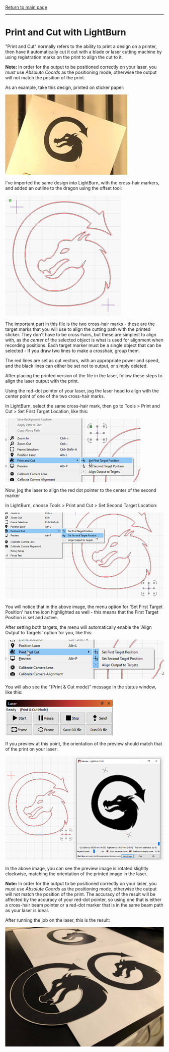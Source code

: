 [Return to main page](README.md)

----

# Print and Cut with LightBurn

"Print and Cut" normally refers to the ability to print a design on a printer, then have it automatically cut it out with a blade or laser cutting machine by using registration marks on the print to align the cut to it.

**Note:** In order for the output to be positioned correctly on your laser, you *must* use *Absolute Coords* as the positioning mode, otherwise the output will not match the position of the print.



As an example, take this design, printed on sticker paper:

<img src="img/PrintAndCut-Source1.jpg" alt="PrintAndCut-Example" style="zoom: 80%;" />	

I've imported the same design into LightBurn, with the cross-hair markers, and added an outline to the dragon using the offset tool:

<img src="img/PrintAndCut-Source2.png" alt="PrintAndCut-Source" style="zoom:80%;" />

The important part in this file is the two cross-hair marks - these are the target marks that you will use to align the cutting path with the printed sticker.  They don't have to be cross-hairs, but these are simplest to align with, as the *center* of the selected object is what is used for alignment when recording positions. Each target marker must be a single object that can be selected - If you draw two lines to make a crosshair, group them.



The red lines are set as cut vectors, with an appropriate power and speed, and the black lines can either be set not to output, or simply deleted.



After placing the printed version of the file in the laser, follow these steps to align the laser output with the print.



Using the red-dot pointer of your laser, jog the laser head to align with the center point of one of the two cross-hair marks.

In LightBurn, select the same cross-hair mark, then go to Tools > Print and Cut > Set First Target Location, like this:

 <img src="img/PrintAndCut-FirstTarget.png" alt="SetFirstTarget" style="zoom:80%;" />



Now, jog the laser to align the red dot pointer to the center of the second marker

In LightBurn, choose Tools > Print and Cut > Set Second Target Location:

<img src="img/PrintAndCut-SecondTarget.png" style="zoom:80%;" />

You will notice that in the above image, the menu option for 'Set First Target Position' has the icon highlighted as well - this means that the First Target Position is set and active.



After setting both targets, the menu will automatically enable the 'Align Output to Targets' option for you, like this:

![PrintAndCutAlign](img/PrintAndCut-AlignOutput.png)

You will also see the "(Print & Cut mode)" message in the status window, like this:

![PrintAndCutReady](img/PrintAndCut-Ready.png)



If you preview at this point, the orientation of the preview should match that of the print on your laser:

![AlignedPreview](img/PrintAndCut-AlignedPreview.png)

In the above image, you can see the preview image is rotated slightly clockwise, matching the orientation of the printed image in the laser.



**Note:** In order for the output to be positioned correctly on your laser, you *must* use *Absolute Coords* as the positioning mode, otherwise the output will not match the position of the print.  The accuracy of the result will be affected by the accuracy of your red-dot pointer, so using one that is either a cross-hair beam pointer or a red-dot marker that is in the same beam path as your laser is ideal.

After running the job on the laser, this is the result:

![PrintAndCutOutput](img/PrintAndCut-Result.jpg)

